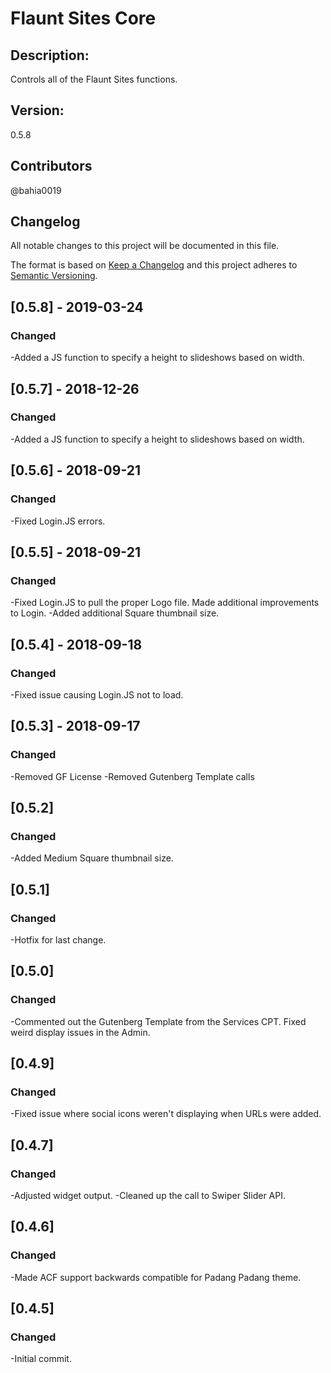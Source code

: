 # Flaunt Sites Core

## Description:

Controls all of the Flaunt Sites functions.

## Version:

0.5.8

## Contributors

@bahia0019

## Changelog

All notable changes to this project will be documented in this file.

The format is based on [Keep a Changelog](http://keepachangelog.com/en/1.0.0/)
and this project adheres to [Semantic Versioning](http://semver.org/spec/v2.0.0.html).

## [0.5.8] - 2019-03-24

### Changed

-Added a JS function to specify a height to slideshows based on width.

## [0.5.7] - 2018-12-26

### Changed

-Added a JS function to specify a height to slideshows based on width.

## [0.5.6] - 2018-09-21

### Changed

-Fixed Login.JS errors.

## [0.5.5] - 2018-09-21

### Changed

-Fixed Login.JS to pull the proper Logo file. Made additional improvements to Login.
-Added additional Square thumbnail size.

## [0.5.4] - 2018-09-18

### Changed

-Fixed issue causing Login.JS not to load.

## [0.5.3] - 2018-09-17

### Changed

-Removed GF License
-Removed Gutenberg Template calls

## [0.5.2]

### Changed

-Added Medium Square thumbnail size.

## [0.5.1]

### Changed

-Hotfix for last change.

## [0.5.0]

### Changed

-Commented out the Gutenberg Template from the Services CPT. Fixed weird display issues in the Admin.

## [0.4.9]

### Changed

-Fixed issue where social icons weren't displaying when URLs were added.

## [0.4.7]

### Changed

-Adjusted widget output.
-Cleaned up the call to Swiper Slider API.

## [0.4.6]

### Changed

-Made ACF support backwards compatible for Padang Padang theme.

## [0.4.5]

### Changed

-Initial commit.
